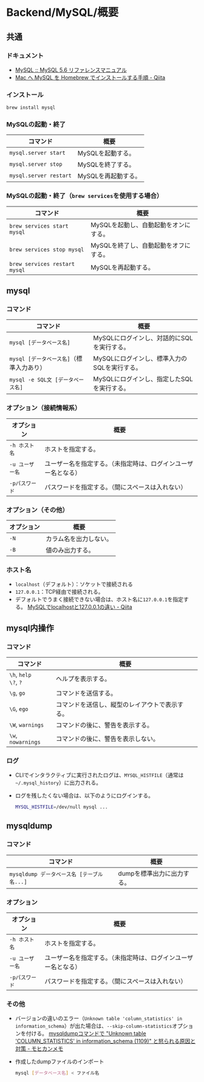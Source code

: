 # Backend/MySQL/概要

## 共通

### ドキュメント

- [MySQL :: MySQL 5.6 リファレンスマニュアル](https://dev.mysql.com/doc/refman/5.6/ja/)
- [Mac へ MySQL を Homebrew でインストールする手順 - Qiita](https://qiita.com/hkusu/items/cda3e8461e7a46ecf25d)

### インストール

```bash
brew install mysql
```

### MySQLの起動・終了

| コマンド               | 概要                |
| ---------------------- | ------------------- |
| `mysql.server start`   | MySQLを起動する。   |
| `mysql.server stop`    | MySQLを終了する。   |
| `mysql.server restart` | MySQLを再起動する。 |

### MySQLの起動・終了（`brew services`を使用する場合）

| コマンド                      | 概要                                  |
| ----------------------------- | ------------------------------------- |
| `brew services start mysql`   | MySQLを起動し、自動起動をオンにする。 |
| `brew services stop mysql`    | MySQLを終了し、自動起動をオフにする。 |
| `brew services restart mysql` | MySQLを再起動する。                   |

## mysql

### コマンド

|コマンド|概要|
|---|---|
|`mysql [データベース名]`|MySQLにログインし、対話的にSQLを実行する。|
|`mysql [データベース名]`（標準入力あり）|MySQLにログインし、標準入力のSQLを実行する。|
|`mysql -e SQL文 [データベース名]`|MySQLにログインし、指定したSQLを実行する。|

### オプション（接続情報系）

|オプション|概要|
|---|---|
|`-h ホスト名`|ホストを指定する。|
|`-u ユーザー名`|ユーザー名を指定する。（未指定時は、ログインユーザー名となる）|
|`-pパスワード`|パスワードを指定する。（間にスペースは入れない）|

### オプション（その他）

|オプション|概要|
|---|---|
|`-N`|カラム名を出力しない。|
|`-B`|値のみ出力する。|

### ホスト名

- `localhost`（デフォルト）：ソケットで接続される
- `127.0.0.1`：TCP経由で接続される。
- デフォルトでうまく接続できない場合は、ホスト名に`127.0.0.1`を指定する。
  [MySQLでlocalhostと127.0.0.1の違い - Qiita](https://qiita.com/TanukiTam/items/f6a08740d0fcda0db7be)

## mysql内操作

### コマンド

| コマンド                    | 概要                                           |
| --------------------------- | ---------------------------------------------- |
| `\h`, `help`<br />`\?`, `?` | ヘルプを表示する。                             |
| `\g`, `go`                  | コマンドを送信する。                           |
| `\G`, `ego`                 | コマンドを送信し、縦型のレイアウトで表示する。 |
| `\W`, `warnings`            | コマンドの後に、警告を表示する。               |
| `\w`, `nowarnings`          | コマンドの後に、警告を表示しない。             |

### ログ

- CLIでインタラクティブに実行されたログは、`MYSQL_HISTFILE`（通常は`~/.mysql_history`）に出力される。

- ログを残したくない場合は、以下のようにログインする。

  ```bash
  MYSQL_HISTFILE=/dev/null mysql ...
  ```

## mysqldump

### コマンド

|コマンド|概要|
|---|---|
|`mysqldump データベース名 [テーブル名...]`|dumpを標準出力に出力する。|

### オプション

| オプション      | 概要                                                         |
| --------------- | ------------------------------------------------------------ |
| `-h ホスト名`   | ホストを指定する。                                           |
| `-u ユーザー名` | ユーザー名を指定する。（未指定時は、ログインユーザー名となる） |
| `-pパスワード`  | パスワードを指定する。（間にスペースは入れない）             |

### その他

- バージョンの違いのエラー（`Unknown table 'column_statistics' in information_schema`）が出た場合は、`--skip-column-statistics`オプションを付ける。
  [mysqldumpコマンドで "Unknown table 'COLUMN_STATISTICS' in information_schema (1109)" と怒られる原因と対策 - モヒカンメモ](https://blog.pinkumohikan.com/entry/mysqldump-disable-column-statistics)

- 作成したdumpファイルのインポート

  ```bash
  mysql [データベース名] < ファイル名
  ```
